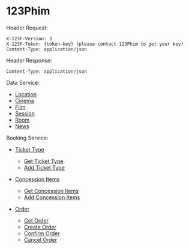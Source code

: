 # 123Phim

Header Request:
```
X-123F-Version: 3
X-123F-Token: {token-key} (please contact 123Phim to get your key)
Content-Type: application/json
```

Header Response:
```
Content-Type: application/json
```


Data Service:
* [Location](https://github.com/phanphuc/123phim/blob/master/docs/data/location.md)
* [Cinema](https://github.com/phanphuc/123phim/blob/master/docs/data/cinema.md)
* [Film](https://github.com/phanphuc/123phim/blob/master/docs/data/location.md)
* [Session](https://github.com/phanphuc/123phim/blob/master/docs/data/location.md)
* [Room](https://github.com/phanphuc/123phim/blob/master/docs/data/location.md)
* [News](https://github.com/phanphuc/123phim/blob/master/docs/data/location.md)


Booking Service:
* [Ticket Type](https://github.com/phanphuc/123phim/blob/master/docs/booking/ticket.md)
    * [Get Ticket Type](https://github.com/phanphuc/123phim/blob/master/docs/booking/ticket.md#get-ticket-type-list)
    * [Add Ticket Type](https://github.com/phanphuc/123phim/blob/master/docs/booking/ticket.md#add-ticket-type)

* [Concession Items](https://github.com/phanphuc/123phim/blob/master/docs/data/concession.md)
    * [Get Concession Items](https://github.com/phanphuc/123phim/blob/master/docs/booking/concession.md#get-concession-items)
    * [Add Concession Items](https://github.com/phanphuc/123phim/blob/master/docs/booking/concession.md#add-concession-items)

* [Order](https://github.com/phanphuc/123phim/blob/master/docs/data/order.md)
    * [Get Order](https://github.com/phanphuc/123phim/blob/master/docs/booking/order.md#get-order)
    * [Create Order](https://github.com/phanphuc/123phim/blob/master/docs/booking/order.md#create-order)
    * [Confirm Order](https://github.com/phanphuc/123phim/blob/master/docs/booking/order.md#confirm-order)
    * [Cancel Order](https://github.com/phanphuc/123phim/blob/master/docs/booking/order.md#cancel-order)